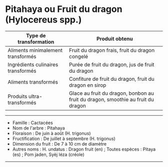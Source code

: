 # Pitahaya ou Fruit du dragon (Hylocereus spp.)

| **Type de transformation**         | **Produit obtenu**                                                               |
| ---------------------------------- | -------------------------------------------------------------------------------- |
| Aliments minimalement transformés  | Fruit du dragon frais, fruit du dragon congelé                                   |
| Ingrédients culinaires transformés | Purée de fruit du dragon, jus de fruit du dragon                                 |
| Aliments transformés               | Confiture de fruit du dragon, fruit du dragon en sirop                           |
| Produits ultra-transformés         | Glace au fruit du dragon, bonbon au fruit du dragon, smoothie au fruit du dragon |

---

- Famille : Cactacées
- Nom de l'arbre : Pitahaya
- Floraison : De juin à août (H. trigonus)
- Fructification : De juillet à septembre (H. trigonus)
- Dimension du fruit : De 7 à 10 cm de diamètre
- Autres noms : H. undatus : Dragon fruit (en) ; Toutes espèces : Pitaya (es) ; Pom jaden, Syèj léza (créole)

---
